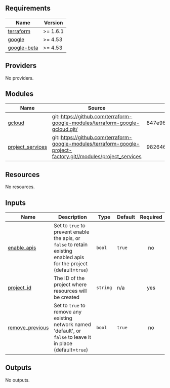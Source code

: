 <!-- BEGINNING OF PRE-COMMIT-TERRAFORM DOCS HOOK -->
## Requirements

| Name | Version |
|------|---------|
| <a name="requirement_terraform"></a> [terraform](#requirement\_terraform) | >= 1.6.1 |
| <a name="requirement_google"></a> [google](#requirement\_google) | >= 4.53 |
| <a name="requirement_google-beta"></a> [google-beta](#requirement\_google-beta) | >= 4.53 |

## Providers

No providers.

## Modules

| Name | Source | Version |
|------|--------|---------|
| <a name="module_gcloud"></a> [gcloud](#module\_gcloud) | git::https://github.com/terraform-google-modules/terraform-google-gcloud.git/ | 847e96e764a7928a0a8420e7d7b63fc9912f3dc0 |
| <a name="module_project_services"></a> [project\_services](#module\_project\_services) | git::https://github.com/terraform-google-modules/terraform-google-project-factory.git//modules/project_services | 982646180605abed67bdd7af586b2f8c02941ff0 |

## Resources

No resources.

## Inputs

| Name | Description | Type | Default | Required |
|------|-------------|------|---------|:--------:|
| <a name="input_enable_apis"></a> [enable\_apis](#input\_enable\_apis) | Set to `true` to prevent enable the apis, or `false` to retain existing enabled apis for the project (default=`true`) | `bool` | `true` | no |
| <a name="input_project_id"></a> [project\_id](#input\_project\_id) | The ID of the project where resources will be created | `string` | n/a | yes |
| <a name="input_remove_previous"></a> [remove\_previous](#input\_remove\_previous) | Set to `true` to remove any existing network named 'default', or `false` to leave it in place (default=`true`) | `bool` | `true` | no |

## Outputs

No outputs.
<!-- END OF PRE-COMMIT-TERRAFORM DOCS HOOK -->
